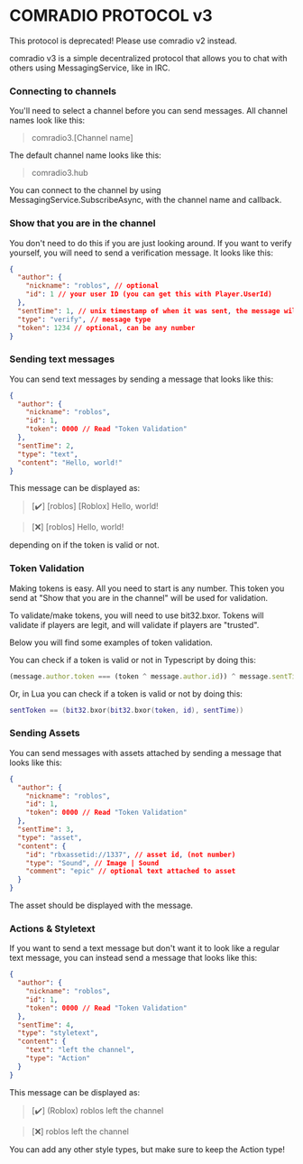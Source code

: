 # COMRADIO PROTOCOL v3
This protocol is deprecated! Please use comradio v2 instead.

comradio v3 is a simple decentralized protocol that allows you to chat with others using
MessagingService, like in IRC.

### Connecting to channels

You'll need to select a channel before you can send messages.
All channel names look like this:

> comradio3.[Channel name]

The default channel name looks like this:

> comradio3.hub

You can connect to the channel by using MessagingService.SubscribeAsync, with the channel name and callback.

### Show that you are in the channel

You don't need to do this if you are just looking around. If you want to verify yourself,
you will need to send a verification message. It looks like this:

```json
{
  "author": {
    "nickname": "roblos", // optional
    "id": 1 // your user ID (you can get this with Player.UserId)
  },
  "sentTime": 1, // unix timestamp of when it was sent, the message will be ignored if the difference is greater than 30 seconds
  "type": "verify", // message type
  "token": 1234 // optional, can be any number
}
```

### Sending text messages

You can send text messages by sending a message that looks like this:

```json
{
  "author": {
    "nickname": "roblos",
    "id": 1,
    "token": 0000 // Read "Token Validation"
  },
  "sentTime": 2,
  "type": "text",
  "content": "Hello, world!"
}
```

This message can be displayed as:

> [✔️] [roblos] [Roblox] Hello, world!

> [❌] [roblos] Hello, world!

depending on if the token is valid or not.

### Token Validation

Making tokens is easy. All you need to start is any number. This token you send at "Show that you are in the channel" will be used for validation.

To validate/make tokens, you will need to use bit32.bxor. Tokens will validate if players are legit, and will validate if players are "trusted".

Below you will find some examples of token validation.

You can check if a token is valid or not in Typescript by doing this:

```typescript
(message.author.token === (token ^ message.author.id)) ^ message.sentTime;
```

Or, in Lua you can check if a token is valid or not by doing this:

```lua
sentToken == (bit32.bxor(bit32.bxor(token, id), sentTime))
```

### Sending Assets

You can send messages with assets attached by sending a message that looks like this:

```json
{
  "author": {
    "nickname": "roblos",
    "id": 1,
    "token": 0000 // Read "Token Validation"
  },
  "sentTime": 3,
  "type": "asset",
  "content": {
    "id": "rbxassetid://1337", // asset id, (not number)
    "type": "Sound", // Image | Sound
    "comment": "epic" // optional text attached to asset
  }
}
```

The asset should be displayed with the message.

### Actions & Styletext

If you want to send a text message but don't want it to look like a regular text message,
you can instead send a message that looks like this:

```json
{
  "author": {
    "nickname": "roblos",
    "id": 1,
    "token": 0000 // Read "Token Validation"
  },
  "sentTime": 4,
  "type": "styletext",
  "content": {
    "text": "left the channel",
    "type": "Action"
  }
}
```

This message can be displayed as:

> [✔️] (Roblox) roblos left the channel

> [❌] roblos left the channel

You can add any other style types, but make sure to keep the Action type!
